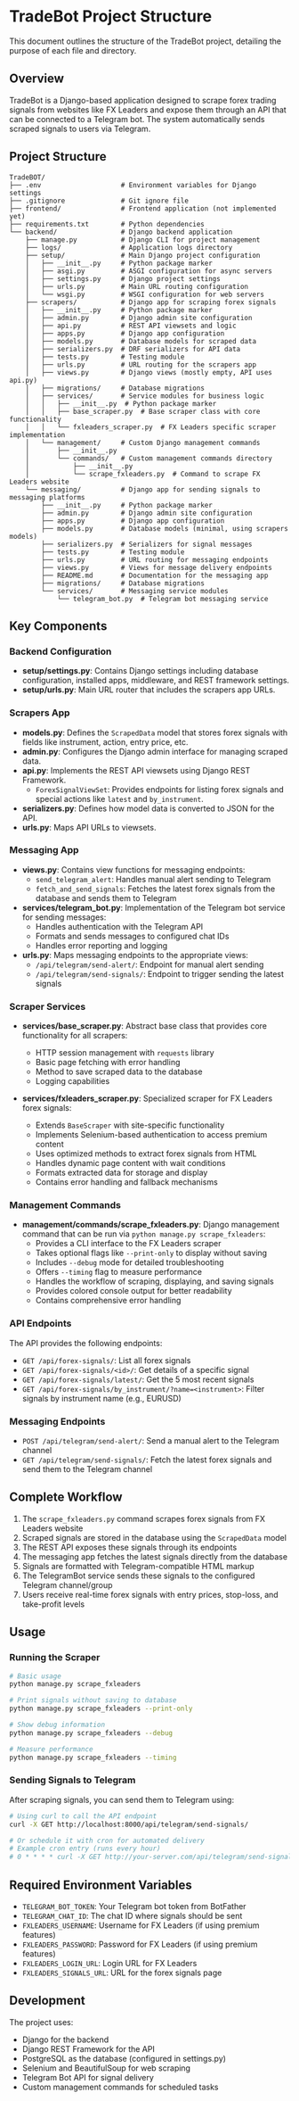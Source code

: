 # TradeBot Project Structure

This document outlines the structure of the TradeBot project, detailing the purpose of each file and directory.

## Overview

TradeBot is a Django-based application designed to scrape forex trading signals from websites like FX Leaders and expose them through an API that can be connected to a Telegram bot. The system automatically sends scraped signals to users via Telegram.

## Project Structure

```
TradeBOT/
├── .env                    # Environment variables for Django settings
├── .gitignore              # Git ignore file
├── frontend/               # Frontend application (not implemented yet)
├── requirements.txt        # Python dependencies
└── backend/                # Django backend application
    ├── manage.py           # Django CLI for project management
    ├── logs/               # Application logs directory
    ├── setup/              # Main Django project configuration
    │   ├── __init__.py     # Python package marker
    │   ├── asgi.py         # ASGI configuration for async servers
    │   ├── settings.py     # Django project settings
    │   ├── urls.py         # Main URL routing configuration
    │   └── wsgi.py         # WSGI configuration for web servers
    ├── scrapers/           # Django app for scraping forex signals
    │   ├── __init__.py     # Python package marker
    │   ├── admin.py        # Django admin site configuration
    │   ├── api.py          # REST API viewsets and logic
    │   ├── apps.py         # Django app configuration
    │   ├── models.py       # Database models for scraped data
    │   ├── serializers.py  # DRF serializers for API data
    │   ├── tests.py        # Testing module
    │   ├── urls.py         # URL routing for the scrapers app
    │   ├── views.py        # Django views (mostly empty, API uses api.py)
    │   ├── migrations/     # Database migrations
    │   ├── services/       # Service modules for business logic
    │   │   ├── __init__.py  # Python package marker
    │   │   ├── base_scraper.py  # Base scraper class with core functionality
    │   │   └── fxleaders_scraper.py  # FX Leaders specific scraper implementation
    │   └── management/     # Custom Django management commands
    │       ├── __init__.py
    │       └── commands/   # Custom management commands directory
    │           ├── __init__.py
    │           └── scrape_fxleaders.py  # Command to scrape FX Leaders website
    └── messaging/          # Django app for sending signals to messaging platforms
        ├── __init__.py     # Python package marker
        ├── admin.py        # Django admin site configuration
        ├── apps.py         # Django app configuration
        ├── models.py       # Database models (minimal, using scrapers models)
        ├── serializers.py  # Serializers for signal messages
        ├── tests.py        # Testing module
        ├── urls.py         # URL routing for messaging endpoints
        ├── views.py        # Views for message delivery endpoints
        ├── README.md       # Documentation for the messaging app
        ├── migrations/     # Database migrations
        └── services/       # Messaging service modules
            └── telegram_bot.py  # Telegram bot messaging service
```

## Key Components

### Backend Configuration

- **setup/settings.py**: Contains Django settings including database configuration, installed apps, middleware, and REST framework settings.
- **setup/urls.py**: Main URL router that includes the scrapers app URLs.

### Scrapers App

- **models.py**: Defines the `ScrapedData` model that stores forex signals with fields like instrument, action, entry price, etc.
- **admin.py**: Configures the Django admin interface for managing scraped data.
- **api.py**: Implements the REST API viewsets using Django REST Framework.
  - `ForexSignalViewSet`: Provides endpoints for listing forex signals and special actions like `latest` and `by_instrument`.
- **serializers.py**: Defines how model data is converted to JSON for the API.
- **urls.py**: Maps API URLs to viewsets.

### Messaging App

- **views.py**: Contains view functions for messaging endpoints:
  - `send_telegram_alert`: Handles manual alert sending to Telegram
  - `fetch_and_send_signals`: Fetches the latest forex signals from the database and sends them to Telegram
- **services/telegram_bot.py**: Implementation of the Telegram bot service for sending messages:
  - Handles authentication with the Telegram API
  - Formats and sends messages to configured chat IDs
  - Handles error reporting and logging
- **urls.py**: Maps messaging endpoints to the appropriate views:
  - `/api/telegram/send-alert/`: Endpoint for manual alert sending
  - `/api/telegram/send-signals/`: Endpoint to trigger sending the latest signals

### Scraper Services

- **services/base_scraper.py**: Abstract base class that provides core functionality for all scrapers:
  - HTTP session management with `requests` library
  - Basic page fetching with error handling
  - Method to save scraped data to the database
  - Logging capabilities

- **services/fxleaders_scraper.py**: Specialized scraper for FX Leaders forex signals:
  - Extends `BaseScraper` with site-specific functionality
  - Implements Selenium-based authentication to access premium content
  - Uses optimized methods to extract forex signals from HTML
  - Handles dynamic page content with wait conditions
  - Formats extracted data for storage and display
  - Contains error handling and fallback mechanisms

### Management Commands

- **management/commands/scrape_fxleaders.py**: Django management command that can be run via `python manage.py scrape_fxleaders`:
  - Provides a CLI interface to the FX Leaders scraper
  - Takes optional flags like `--print-only` to display without saving
  - Includes `--debug` mode for detailed troubleshooting
  - Offers `--timing` flag to measure performance
  - Handles the workflow of scraping, displaying, and saving signals
  - Provides colored console output for better readability
  - Contains comprehensive error handling

### API Endpoints

The API provides the following endpoints:

- `GET /api/forex-signals/`: List all forex signals
- `GET /api/forex-signals/<id>/`: Get details of a specific signal
- `GET /api/forex-signals/latest/`: Get the 5 most recent signals
- `GET /api/forex-signals/by_instrument/?name=<instrument>`: Filter signals by instrument name (e.g., EURUSD)

### Messaging Endpoints

- `POST /api/telegram/send-alert/`: Send a manual alert to the Telegram channel
- `GET /api/telegram/send-signals/`: Fetch the latest forex signals and send them to the Telegram channel

## Complete Workflow

1. The `scrape_fxleaders.py` command scrapes forex signals from FX Leaders website
2. Scraped signals are stored in the database using the `ScrapedData` model
3. The REST API exposes these signals through its endpoints
4. The messaging app fetches the latest signals directly from the database
5. Signals are formatted with Telegram-compatible HTML markup
6. The TelegramBot service sends these signals to the configured Telegram channel/group
7. Users receive real-time forex signals with entry prices, stop-loss, and take-profit levels

## Usage

### Running the Scraper

```bash
# Basic usage
python manage.py scrape_fxleaders

# Print signals without saving to database
python manage.py scrape_fxleaders --print-only

# Show debug information
python manage.py scrape_fxleaders --debug

# Measure performance
python manage.py scrape_fxleaders --timing
```

### Sending Signals to Telegram

After scraping signals, you can send them to Telegram using:

```bash
# Using curl to call the API endpoint
curl -X GET http://localhost:8000/api/telegram/send-signals/

# Or schedule it with cron for automated delivery
# Example cron entry (runs every hour)
# 0 * * * * curl -X GET http://your-server.com/api/telegram/send-signals/
```

## Required Environment Variables

- `TELEGRAM_BOT_TOKEN`: Your Telegram bot token from BotFather
- `TELEGRAM_CHAT_ID`: The chat ID where signals should be sent
- `FXLEADERS_USERNAME`: Username for FX Leaders (if using premium features)
- `FXLEADERS_PASSWORD`: Password for FX Leaders (if using premium features)
- `FXLEADERS_LOGIN_URL`: Login URL for FX Leaders
- `FXLEADERS_SIGNALS_URL`: URL for the forex signals page

## Development

The project uses:
- Django for the backend
- Django REST Framework for the API
- PostgreSQL as the database (configured in settings.py)
- Selenium and BeautifulSoup for web scraping
- Telegram Bot API for signal delivery
- Custom management commands for scheduled tasks